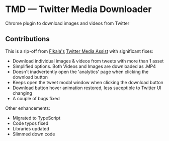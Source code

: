 # TMD — Twitter Media Downloader

Chrome plugin to download images and videos from Twitter

## Contributions
This is a rip-off from [Flkala's](https://github.com/Flkalas) [Twitter Media Assist](https://github.com/Flkalas/TwitterMediaAssist) with significant fixes:

* Download individual images & videos from tweets with more than 1 asset
* Simplified options. Both Videos and Images are downloaded as .MP4
* Doesn't inadvertently open the 'analytics' page when clicking the download button
* Keeps open the tweet modal window when clicking the download button
* Download button hover animation restored, less suceptible to Twitter UI changing
* A couple of bugs fixed

Other enhancements:
* Migrated to TypeScript
* Code typos fixed
* Libraries updated
* Slimmed down code
